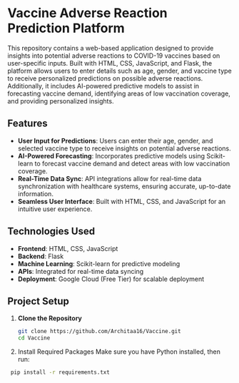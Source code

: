 # Vaccine Adverse Reaction Prediction Platform

This repository contains a web-based application designed to provide insights into potential adverse reactions to COVID-19 vaccines based on user-specific inputs. Built with HTML, CSS, JavaScript, and Flask, the platform allows users to enter details such as age, gender, and vaccine type to receive personalized predictions on possible adverse reactions. Additionally, it includes AI-powered predictive models to assist in forecasting vaccine demand, identifying areas of low vaccination coverage, and providing personalized insights.

## Features
- **User Input for Predictions**: Users can enter their age, gender, and selected vaccine type to receive insights on potential adverse reactions.
- **AI-Powered Forecasting**: Incorporates predictive models using Scikit-learn to forecast vaccine demand and detect areas with low vaccination coverage.
- **Real-Time Data Sync**: API integrations allow for real-time data synchronization with healthcare systems, ensuring accurate, up-to-date information.
- **Seamless User Interface**: Built with HTML, CSS, and JavaScript for an intuitive user experience.

## Technologies Used
- **Frontend**: HTML, CSS, JavaScript
- **Backend**: Flask
- **Machine Learning**: Scikit-learn for predictive modeling
- **APIs**: Integrated for real-time data syncing
- **Deployment**: Google Cloud (Free Tier) for scalable deployment

## Project Setup

1. **Clone the Repository**
   ```bash
   git clone https://github.com/Architaa16/Vaccine.git
   cd Vaccine
   
2. Install Required Packages Make sure you have Python installed, then run:
  ```bash
   pip install -r requirements.txt



